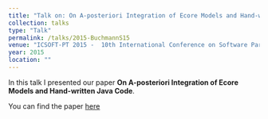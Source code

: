 ```yaml
---
title: "Talk on: On A-posteriori Integration of Ecore Models and Hand-written Java Code"
collection: talks
type: "Talk"
permalink: /talks/2015-BuchmannS15
venue: "ICSOFT-PT 2015 -  10th International Conference on Software Paradigm Trends, Colmar, Alsace, France, 20-22 July, 2015"
year: 2015
location: ""
---
```


In this talk I presented our paper **On A-posteriori Integration of Ecore Models and Hand-written Java Code**.

You can find the paper [here](https://tbuchmann.github.io/publication/2015-BuchmannS15)